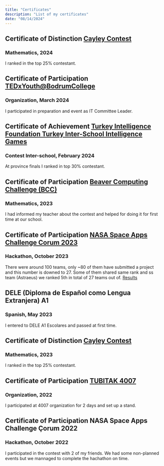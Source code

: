 ```yaml
---
title: "Certificates"
description: "List of my certificates"
date: "08/14/2024"
---
```


## Certificate of Distinction [Cayley Contest](https://www.cemc.uwaterloo.ca/contests/past_contests/2024/2024CayleyContest.pdf)
### Mathematics, 2024
I ranked in the top 25% contestant.

## Certificate of Participation [TEDxYouth@BodrumCollege](https://www.ted.com/tedx/events/55500)
### Organization, March 2024
I participated in preparation and event as IT Committee Leader.

## Certificate of Achievement [Turkey Intelligence Foundation Turkey Inter-School Intelligence Games](https://sampiyona.tzv.org.tr)
### Contest Inter-school, February 2024
At province finals I ranked in top 30% contestant.

## Certificate of Participation [Beaver Computing Challenge (BCC)](https://www.cemc.uwaterloo.ca/contests/past_contests/2023/2023BCCContest9_10.pdf)
### Mathematics, 2023
I had informed my teacher about the contest and helped for doing it for first time at our school.

## Certificate of Participation [NASA Space Apps Challenge Corum 2023](https://www.spaceappschallenge.org/2023/find-a-team/astraeus/)
### Hackathon, October 2023
There were around 100 teams, only ~80 of them have submitted a project and this number is downed to 27. Some of them shared same rank and ss team (Astraeus) we ranked 5th in total of 27 teams out of.
[Results](/SPACE_APPS_SONUC.pdf)

## DELE (Diploma de Español como Lengua Extranjera) A1
### Spanish, May 2023
I entered to DELE A1 Escolares and passed at first time.

## Certificate of Distinction [Cayley Contest](https://www.cemc.uwaterloo.ca/contests/past_contests/2023/2023PascalContest.pdf)
### Mathematics, 2023
I ranked in the top 25% contestant.

## Certificate of Participation [TUBITAK 4007](https://tubitak.gov.tr/tr/destekler/bilim-toplum/ulusal-destek-programlari/4007-bilim-senlikleri-destekleme-programi)
### Organization, 2022
I participated at 4007 organization for 2 days and set up a stand.

## Certificate of Participation NASA Space Apps Challenge Çorum 2022
### Hackathon, October 2022
I participated in the contest with 2 of my friends. We had some non-planned events but we mannaged to complete the hachathon on time.